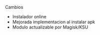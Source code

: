 Cambios

+ Instalador online 
+ Mejorada implementacion al instalar apk
+ Modulo actualizable por Magisk/KSU
